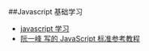 ##Javascript 基础学习
  - [javascript 学习](http://bonsaiden.github.io/JavaScript-Garden/)
  - [阮一峰 写的 JavaScript 标准参考教程](http://javascript.ruanyifeng.com/#introduction)
  


